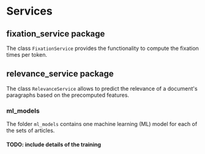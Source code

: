# Services 


## fixation_service package

The class `FixationService` provides the functionality to compute the fixation times per token.


## relevance_service package
The class `RelevanceService` allows to predict the relevance of a document's paragraphs based
on the precomputed features.

### ml_models 
The folder `ml_models` contains one machine learning (ML) model for each of the sets of articles.

#### TODO: include details of the training